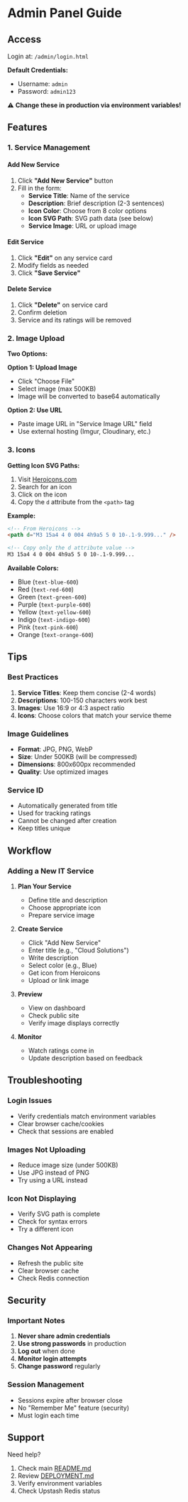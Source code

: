 # Admin Panel Guide

## Access

Login at: `/admin/login.html`

**Default Credentials:**
- Username: `admin`
- Password: `admin123`

⚠️ **Change these in production via environment variables!**

## Features

### 1. Service Management

#### Add New Service
1. Click **"Add New Service"** button
2. Fill in the form:
   - **Service Title**: Name of the service
   - **Description**: Brief description (2-3 sentences)
   - **Icon Color**: Choose from 8 color options
   - **Icon SVG Path**: SVG path data (see below)
   - **Service Image**: URL or upload image

#### Edit Service
1. Click **"Edit"** on any service card
2. Modify fields as needed
3. Click **"Save Service"**

#### Delete Service
1. Click **"Delete"** on service card
2. Confirm deletion
3. Service and its ratings will be removed

### 2. Image Upload

**Two Options:**

**Option 1: Upload Image**
- Click "Choose File"
- Select image (max 500KB)
- Image will be converted to base64 automatically

**Option 2: Use URL**
- Paste image URL in "Service Image URL" field
- Use external hosting (Imgur, Cloudinary, etc.)

### 3. Icons

**Getting Icon SVG Paths:**

1. Visit [Heroicons.com](https://heroicons.com)
2. Search for an icon
3. Click on the icon
4. Copy the `d` attribute from the `<path>` tag

**Example:**
```html
<!-- From Heroicons -->
<path d="M3 15a4 4 0 004 4h9a5 5 0 10-.1-9.999..." />

<!-- Copy only the d attribute value -->
M3 15a4 4 0 004 4h9a5 5 0 10-.1-9.999...
```

**Available Colors:**
- Blue (`text-blue-600`)
- Red (`text-red-600`)
- Green (`text-green-600`)
- Purple (`text-purple-600`)
- Yellow (`text-yellow-600`)
- Indigo (`text-indigo-600`)
- Pink (`text-pink-600`)
- Orange (`text-orange-600`)

## Tips

### Best Practices

1. **Service Titles**: Keep them concise (2-4 words)
2. **Descriptions**: 100-150 characters work best
3. **Images**: Use 16:9 or 4:3 aspect ratio
4. **Icons**: Choose colors that match your service theme

### Image Guidelines

- **Format**: JPG, PNG, WebP
- **Size**: Under 500KB (will be compressed)
- **Dimensions**: 800x600px recommended
- **Quality**: Use optimized images

### Service ID

- Automatically generated from title
- Used for tracking ratings
- Cannot be changed after creation
- Keep titles unique

## Workflow

### Adding a New IT Service

1. **Plan Your Service**
   - Define title and description
   - Choose appropriate icon
   - Prepare service image

2. **Create Service**
   - Click "Add New Service"
   - Enter title (e.g., "Cloud Solutions")
   - Write description
   - Select color (e.g., Blue)
   - Get icon from Heroicons
   - Upload or link image

3. **Preview**
   - View on dashboard
   - Check public site
   - Verify image displays correctly

4. **Monitor**
   - Watch ratings come in
   - Update description based on feedback

## Troubleshooting

### Login Issues
- Verify credentials match environment variables
- Clear browser cache/cookies
- Check that sessions are enabled

### Images Not Uploading
- Reduce image size (under 500KB)
- Use JPG instead of PNG
- Try using a URL instead

### Icon Not Displaying
- Verify SVG path is complete
- Check for syntax errors
- Try a different icon

### Changes Not Appearing
- Refresh the public site
- Clear browser cache
- Check Redis connection

## Security

### Important Notes

1. **Never share admin credentials**
2. **Use strong passwords** in production
3. **Log out** when done
4. **Monitor login attempts**
5. **Change password** regularly

### Session Management

- Sessions expire after browser close
- No "Remember Me" feature (security)
- Must login each time

## Support

Need help?
1. Check main [README.md](../README.md)
2. Review [DEPLOYMENT.md](../DEPLOYMENT.md)
3. Verify environment variables
4. Check Upstash Redis status


